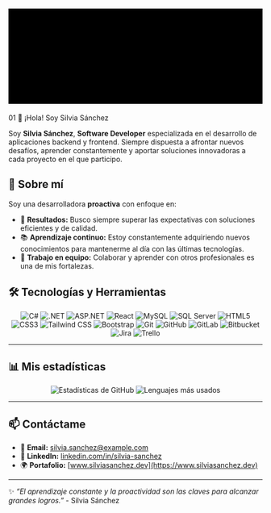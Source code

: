 #  <svg xmlns="http://www.w3.org/2000/svg" width="800" height="300" style="background-color: black;"> 
  <defs>
    <pattern id="binary" width="10" height="10" patternUnits="userSpaceOnUse">
      <text x="0" y="10" font-size="10" fill="blue" font-family="monospace">01</text>
    </pattern>
  </defs>
  <rect width="100%" height="100%" fill="url(#binary)" /> 
  <text x="50%" y="40%" fill="white" font-size="40" font-family="Arial" text-anchor="middle" alignment-baseline="middle">
    👋 ¡Hola!
  </text>
  <text x="50%" y="60%" fill="white" font-size="30" font-family="Arial" text-anchor="middle" alignment-baseline="middle">
    Soy Silvia Sánchez
  </text>
  </svg>

Soy **Silvia Sánchez**, **Software Developer** especializada en el desarrollo de aplicaciones backend y frontend. Siempre dispuesta a afrontar nuevos desafíos, aprender constantemente y aportar soluciones innovadoras a cada proyecto en el que participo.

## 🌟 **Sobre mí**
Soy una desarrolladora **proactiva** con enfoque en:
- 🎯 **Resultados:** Busco siempre superar las expectativas con soluciones eficientes y de calidad.
- 📚 **Aprendizaje continuo:** Estoy constantemente adquiriendo nuevos conocimientos para mantenerme al día con las últimas tecnologías.
- 🤝 **Trabajo en equipo:** Colaborar y aprender con otros profesionales es una de mis fortalezas.

## 🛠 **Tecnologías y Herramientas**
<div align="center">
  <img src="https://img.shields.io/badge/C%23-239120?style=for-the-badge&logo=c-sharp&logoColor=white" alt="C#"/>
  <img src="https://img.shields.io/badge/.NET-512BD4?style=for-the-badge&logo=dotnet&logoColor=white" alt=".NET"/>
  <img src="https://img.shields.io/badge/ASP.NET-512BD4?style=for-the-badge&logo=dotnet&logoColor=white" alt="ASP.NET"/>
  <img src="https://img.shields.io/badge/React-61DAFB?style=for-the-badge&logo=react&logoColor=black" alt="React"/>
  <img src="https://img.shields.io/badge/MySQL-4479A1?style=for-the-badge&logo=mysql&logoColor=white" alt="MySQL"/>
  <img src="https://img.shields.io/badge/SQL%20Server-CC2927?style=for-the-badge&logo=microsoft-sql-server&logoColor=white" alt="SQL Server"/>
  <img src="https://img.shields.io/badge/HTML5-E34F26?style=for-the-badge&logo=html5&logoColor=white" alt="HTML5"/>
  <img src="https://img.shields.io/badge/CSS3-1572B6?style=for-the-badge&logo=css3&logoColor=white" alt="CSS3"/>
  <img src="https://img.shields.io/badge/Tailwind_CSS-06B6D4?style=for-the-badge&logo=tailwind-css&logoColor=white" alt="Tailwind CSS"/>
  <img src="https://img.shields.io/badge/Bootstrap-7952B3?style=for-the-badge&logo=bootstrap&logoColor=white" alt="Bootstrap"/>
  <img src="https://img.shields.io/badge/Git-F05032?style=for-the-badge&logo=git&logoColor=white" alt="Git"/>
  <img src="https://img.shields.io/badge/GitHub-181717?style=for-the-badge&logo=github&logoColor=white" alt="GitHub"/>
  <img src="https://img.shields.io/badge/GitLab-FC6D26?style=for-the-badge&logo=gitlab&logoColor=white" alt="GitLab"/>
  <img src="https://img.shields.io/badge/Bitbucket-0052CC?style=for-the-badge&logo=bitbucket&logoColor=white" alt="Bitbucket"/>
  <img src="https://img.shields.io/badge/Jira-0052CC?style=for-the-badge&logo=jira&logoColor=white" alt="Jira"/>
  <img src="https://img.shields.io/badge/Trello-0052CC?style=for-the-badge&logo=trello&logoColor=white" alt="Trello"/>
</div>

---

## 📊 **Mis estadísticas**
<div align="center">
  <img src="https://github-readme-stats.vercel.app/api?username=silviasanchez&show_icons=true&theme=radical" alt="Estadísticas de GitHub" />
  <img src="https://github-readme-stats.vercel.app/api/top-langs/?username=silviasanchez&layout=compact&theme=radical" alt="Lenguajes más usados" />
</div>

---

## 📫 **Contáctame**
- 📧 **Email:** silvia.sanchez@example.com
- 💼 **LinkedIn:** [linkedin.com/in/silvia-sanchez](https://linkedin.com/in/silvia-sanchez)
- 🌍 **Portafolio:** [www.silviasanchez.dev](https://www.silviasanchez.dev)

---

✨ _“El aprendizaje constante y la proactividad son las claves para alcanzar grandes logros.”_ - Silvia Sánchez
